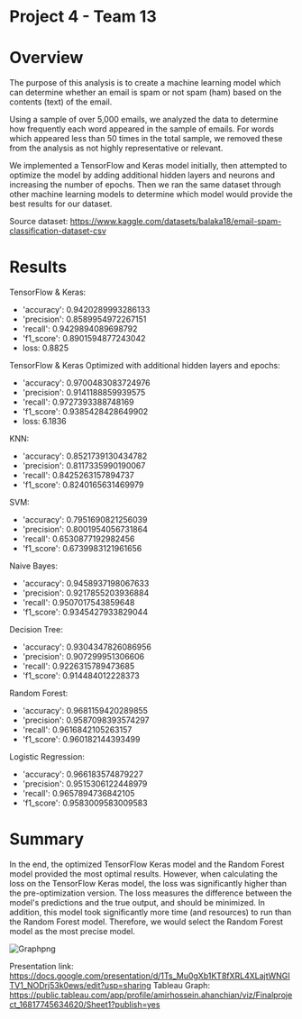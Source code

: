 # Project 4 - Team 13

# Overview

The purpose of this analysis is to create a machine learning model which can determine whether an email is spam or not spam (ham) based on the contents (text) of the email. 

Using a sample of over 5,000 emails, we analyzed the data to determine how frequently each word appeared in the sample of emails. For words which appeared less than 50 times in the total sample, we removed these from the analysis as not highly representative or relevant. 

We implemented a TensorFlow and Keras model initially, then attempted to optimize the model by adding additional hidden layers and neurons and increasing the number of epochs. Then we ran the same dataset through other machine learning models to determine which model would provide the best results for our dataset. 

Source dataset: https://www.kaggle.com/datasets/balaka18/email-spam-classification-dataset-csv

# Results

TensorFlow & Keras: 
* 'accuracy': 0.9420289993286133
* 'precision': 0.8589954972267151
* 'recall': 0.9429894089698792
* 'f1_score': 0.8901594877243042
* loss: 0.8825 

TensorFlow & Keras Optimized with additional hidden layers and epochs: 
* 'accuracy': 0.9700483083724976
* 'precision': 0.9141188859939575
* 'recall': 0.9727393388748169
* 'f1_score': 0.9385428428649902
* loss: 6.1836 

KNN: 
* 'accuracy': 0.8521739130434782
*  'precision': 0.8117335990190067
*  'recall': 0.8425263157894737
*  'f1_score': 0.8240165631469979

 SVM: 
* 'accuracy': 0.7951690821256039
*  'precision': 0.8001954056731864
*  'recall': 0.6530877192982456
*  'f1_score': 0.6739983121961656

Naive Bayes: 
* 'accuracy': 0.9458937198067633
* 'precision': 0.9217855203936884
* 'recall': 0.9507017543859648
* 'f1_score': 0.9345427933829044

 Decision Tree: 
* 'accuracy': 0.9304347826086956
* 'precision': 0.907299951306606
* 'recall': 0.9226315789473685
* 'f1_score': 0.914484012228373

Random Forest: 
* 'accuracy': 0.9681159420289855
* 'precision': 0.9587098393574297
* 'recall': 0.9616842105263157
* 'f1_score': 0.960182144393499

Logistic Regression: 
* 'accuracy': 0.966183574879227
* 'precision': 0.9515306122448979
* 'recall': 0.9657894736842105
* 'f1_score': 0.9583009583009583

# Summary

In the end, the optimized TensorFlow Keras model and the Random Forest model provided the most optimal results. However, when calculating the loss on the TensorFlow Keras model, the loss was significantly higher than the pre-optimization version. The loss measures the difference between the model's predictions and the true output, and should be minimized. In addition, this model took significantly more time (and resources) to run than the Random Forest model. Therefore, we would select the Random Forest model as the most precise model. 

![Graphpng](https://user-images.githubusercontent.com/109704755/232633538-c12bb054-218f-4960-b271-22ca97e3b772.png)


Presentation link: https://docs.google.com/presentation/d/1Ts_Mu0gXb1KT8fXRL4XLajtWNGITV1_NODrj53k0ews/edit?usp=sharing
Tableau Graph: https://public.tableau.com/app/profile/amirhossein.ahanchian/viz/Finalproject_16817745634620/Sheet1?publish=yes

